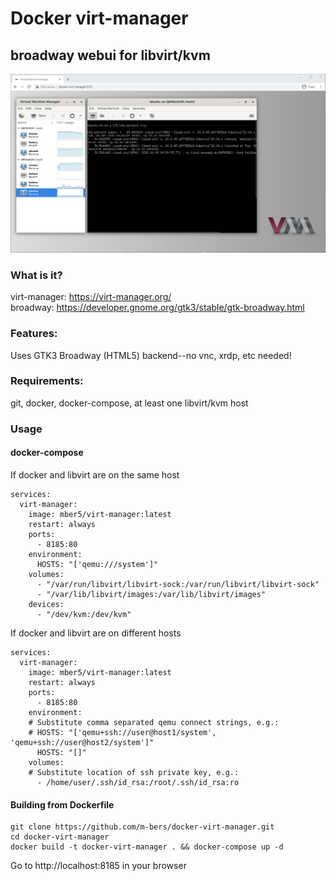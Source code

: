 [](https://github.com/m-bers/docker-virt-manager/workflows/docker%20build/badge.svg)
# Docker virt-manager
## broadway webui for libvirt/kvm
![Docker virt-manager](docker-virt-manager.png)

### What is it? 
virt-manager: https://virt-manager.org/  
broadway: https://developer.gnome.org/gtk3/stable/gtk-broadway.html


### Features:
Uses GTK3 Broadway (HTML5) backend--no vnc, xrdp, etc needed!

### Requirements:
git, docker, docker-compose, at least one libvirt/kvm host

### Usage

#### docker-compose

If docker and libvirt are on the same host
```
services: 
  virt-manager:
    image: mber5/virt-manager:latest
    restart: always
    ports:
      - 8185:80
    environment:
      HOSTS: "['qemu:///system']"
    volumes:
      - "/var/run/libvirt/libvirt-sock:/var/run/libvirt/libvirt-sock"
      - "/var/lib/libvirt/images:/var/lib/libvirt/images"
    devices:
      - "/dev/kvm:/dev/kvm"
```
If docker and libvirt are on different hosts
```
services: 
  virt-manager:
    image: mber5/virt-manager:latest
    restart: always
    ports:
      - 8185:80
    environment:
    # Substitute comma separated qemu connect strings, e.g.: 
    # HOSTS: "['qemu+ssh://user@host1/system', 'qemu+ssh://user@host2/system']"
      HOSTS: "[]"
    volumes:
    # Substitute location of ssh private key, e.g.:
      - /home/user/.ssh/id_rsa:/root/.ssh/id_rsa:ro
```
#### Building from Dockerfile

    git clone https://github.com/m-bers/docker-virt-manager.git
    cd docker-virt-manager
    docker build -t docker-virt-manager . && docker-compose up -d
    
Go to http://localhost:8185 in your browser
